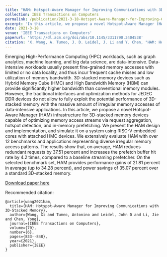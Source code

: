 ```yaml
---
title: "HAM: Hotspot-Aware Manager for Improving Communications with 3D-Stacked Memory"
collection: IEEE Transactions on Computers
permalink: /publication/2021-3-18-Hotspot-Aware-Manager-for-Improving-Communications-with-3D-Stacked-Memory
excerpt: 'In this article, we propose a novel Hotspot-Aware Manager (HAM) infrastructure for 3D-stacked memory devices capable of optimizing memory access streams via request aggregation, hotspot detection, and in-memory prefetching. We present the HAM design and implementation, and simulate it on a system using RISC-V embedded cores with attached HMC devices. We extensively evaluate HAM with over 12 benchmarks and applications representing diverse irregular memory access patterns. The results show that, on average, HAM reduces redundant requests by 37.51 percent and increases the prefetch buffer hit rate by 4.2 times, compared to a baseline streaming prefetcher. On the selected benchmark set, HAM provides performance gains of 21.81 percent in average (up to 34.28 percent), and power savings of 35.07 percent over a standard 3D-stacked memory.'
date: 2021-3-18
venue: 'IEEE Transactions on Computers'
paperurl: 'https://dl.acm.org/doi/abs/10.1145/3311790.3404538'
citation: 'X. Wang, A. Tumeo, J. D. Leidel, J. Li and Y. Chen, "HAM: Hotspot-Aware Manager for Improving Communications With 3D-Stacked Memory," in IEEE Transactions on Computers, vol. 70, no. 6, pp. 833-848, 1 June 2021, doi: 10.1109/TC.2021.3066982.'
---
```

Emerging High-Performance Computing (HPC) workloads, such as graph analytics, machine learning, and big data science, are data-intensive. Data-intensive workloads usually present fine-grained memory accesses with limited or no data locality, and thus incur frequent cache misses and low utilization of memory bandwidth. 3D-stacked memory devices such as Hybrid Memory Cube (HMC) and High Bandwidth Memory (HBM) can provide significantly higher bandwidth than conventional memory modules. However, the traditional interfaces and optimization methods for JEDEC DDR devices do not allow to fully exploit the potential performance of 3D-stacked memory with the massive amount of irregular memory accesses of data-intensive applications. In this article, we propose a novel Hotspot-Aware Manager (HAM) infrastructure for 3D-stacked memory devices capable of optimizing memory access streams via request aggregation, hotspot detection, and in-memory prefetching. We present the HAM design and implementation, and simulate it on a system using RISC-V embedded cores with attached HMC devices. We extensively evaluate HAM with over 12 benchmarks and applications representing diverse irregular memory access patterns. The results show that, on average, HAM reduces redundant requests by 37.51 percent and increases the prefetch buffer hit rate by 4.2 times, compared to a baseline streaming prefetcher. On the selected benchmark set, HAM provides performance gains of 21.81 percent in average (up to 34.28 percent), and power savings of 35.07 percent over a standard 3D-stacked memory.

[Download paper here](https://artlands.github.io/files/wang-tc-2021.pdf)

Recommended citation: 

```
@article{wang2021ham,
  title={HAM: Hotspot-Aware Manager for Improving Communications with 3D-Stacked Memory},
  author={Wang, Xi and Tumeo, Antonino and Leidel, John D and Li, Jie and Chen, Yong},
  journal={IEEE Transactions on Computers},
  volume={70},
  number={6},
  pages={833--848},
  year={2021},
  publisher={IEEE}
}
```